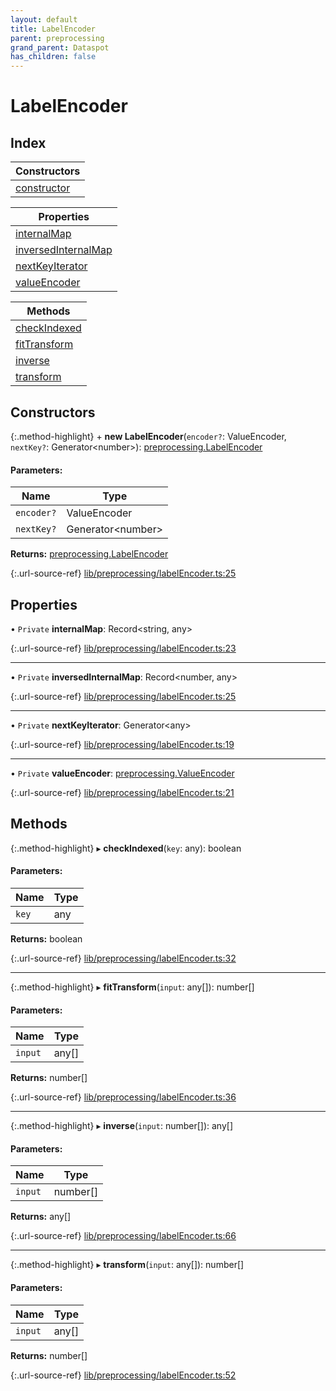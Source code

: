```yaml
---
layout: default
title: LabelEncoder
parent: preprocessing
grand_parent: Dataspot
has_children: false
---
```


# LabelEncoder

## Index

| Constructors |
|-----------|
| [constructor](#constructor) |

| Properties |
|-----------|
| [internalMap](#internalmap) |
| [inversedInternalMap](#inversedinternalmap) |
| [nextKeyIterator](#nextkeyiterator) |
| [valueEncoder](#valueencoder) |

| Methods |
|-----------|
| [checkIndexed](#checkindexed) |
| [fitTransform](#fittransform) |
| [inverse](#inverse) |
| [transform](#transform) |

## Constructors

{:.method-highlight}
\+ **new LabelEncoder**(`encoder?`: ValueEncoder, `nextKey?`: Generator\<number>): [preprocessing.LabelEncoder](../preprocessing_labelencoder)

#### Parameters:

Name | Type |
------ | ------ |
`encoder?` | ValueEncoder |
`nextKey?` | Generator\<number> |

**Returns:** [preprocessing.LabelEncoder](../preprocessing_labelencoder)

{:.url-source-ref}
[lib/preprocessing/labelEncoder.ts:25](https://github.com/ascentcore/dataspot/blob/74b97e8/lib/preprocessing/labelEncoder.ts#L25)

## Properties

• `Private` **internalMap**: Record\<string, any>

{:.url-source-ref}
[lib/preprocessing/labelEncoder.ts:23](https://github.com/ascentcore/dataspot/blob/74b97e8/lib/preprocessing/labelEncoder.ts#L23)

___

• `Private` **inversedInternalMap**: Record\<number, any>

{:.url-source-ref}
[lib/preprocessing/labelEncoder.ts:25](https://github.com/ascentcore/dataspot/blob/74b97e8/lib/preprocessing/labelEncoder.ts#L25)

___

• `Private` **nextKeyIterator**: Generator\<any>

{:.url-source-ref}
[lib/preprocessing/labelEncoder.ts:19](https://github.com/ascentcore/dataspot/blob/74b97e8/lib/preprocessing/labelEncoder.ts#L19)

___

• `Private` **valueEncoder**: [preprocessing.ValueEncoder](../../interfaces/preprocessing_valueencoder)

{:.url-source-ref}
[lib/preprocessing/labelEncoder.ts:21](https://github.com/ascentcore/dataspot/blob/74b97e8/lib/preprocessing/labelEncoder.ts#L21)

## Methods

{:.method-highlight}
▸ **checkIndexed**(`key`: any): boolean

#### Parameters:

Name | Type |
------ | ------ |
`key` | any |

**Returns:** boolean

{:.url-source-ref}
[lib/preprocessing/labelEncoder.ts:32](https://github.com/ascentcore/dataspot/blob/74b97e8/lib/preprocessing/labelEncoder.ts#L32)

___

{:.method-highlight}
▸ **fitTransform**(`input`: any[]): number[]

#### Parameters:

Name | Type |
------ | ------ |
`input` | any[] |

**Returns:** number[]

{:.url-source-ref}
[lib/preprocessing/labelEncoder.ts:36](https://github.com/ascentcore/dataspot/blob/74b97e8/lib/preprocessing/labelEncoder.ts#L36)

___

{:.method-highlight}
▸ **inverse**(`input`: number[]): any[]

#### Parameters:

Name | Type |
------ | ------ |
`input` | number[] |

**Returns:** any[]

{:.url-source-ref}
[lib/preprocessing/labelEncoder.ts:66](https://github.com/ascentcore/dataspot/blob/74b97e8/lib/preprocessing/labelEncoder.ts#L66)

___

{:.method-highlight}
▸ **transform**(`input`: any[]): number[]

#### Parameters:

Name | Type |
------ | ------ |
`input` | any[] |

**Returns:** number[]

{:.url-source-ref}
[lib/preprocessing/labelEncoder.ts:52](https://github.com/ascentcore/dataspot/blob/74b97e8/lib/preprocessing/labelEncoder.ts#L52)
